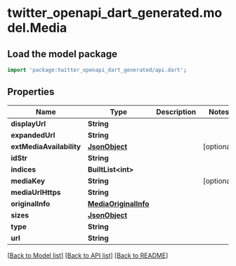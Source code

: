 # twitter_openapi_dart_generated.model.Media

## Load the model package
```dart
import 'package:twitter_openapi_dart_generated/api.dart';
```

## Properties
Name | Type | Description | Notes
------------ | ------------- | ------------- | -------------
**displayUrl** | **String** |  | 
**expandedUrl** | **String** |  | 
**extMediaAvailability** | [**JsonObject**](.md) |  | [optional] 
**idStr** | **String** |  | 
**indices** | **BuiltList&lt;int&gt;** |  | 
**mediaKey** | **String** |  | [optional] 
**mediaUrlHttps** | **String** |  | 
**originalInfo** | [**MediaOriginalInfo**](MediaOriginalInfo.md) |  | 
**sizes** | [**JsonObject**](.md) |  | 
**type** | **String** |  | 
**url** | **String** |  | 

[[Back to Model list]](../README.md#documentation-for-models) [[Back to API list]](../README.md#documentation-for-api-endpoints) [[Back to README]](../README.md)



